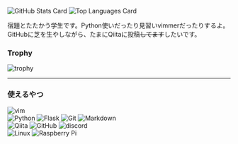 ![GitHub Stats Card](https://github-readme-stats.vercel.app/api?username=4513ECHO&show_icons=true)
![Top Languages Card](https://github-readme-stats.vercel.app/api/top-langs/?username=4513ECHO)

宿題とたたかう学生です。Python使いだったり見習いvimmerだったりするよ。
GitHubに芝を生やしながら、たまにQiitaに投稿~~してます~~したいです。

### Trophy

![trophy](https://github-profile-trophy.vercel.app/?username=4513ECHO)

- - - 

### 使えるやつ

![vim](https://img.shields.io/badge/-vim-019733.svg?style=popout-square&logo=vim) <br>
![Python](https://img.shields.io/badge/-Python-F0E113.svg?style=popout-square&logo=python)
![Flask](https://img.shields.io/badge/-Flask-000000.svg?style=popout-square&logo=flask)
![Git](https://img.shields.io/badge/-Git-F05032.svg?style=popout-square&logo=git)
![Markdown](https://img.shields.io/badge/-Markdown-000000.svg?style=popout-square&logo=markdown) <br>
![Qiita](https://img.shields.io/badge/-Qiita-8EC464.svg?style=popout-square&logo=qiita)
![GitHub](https://img.shields.io/badge/-GitHub-181717.svg?style=popout-square&logo=github)
![discord](https://img.shields.io/badge/-discord-#98A6D9.svg?style=popout-square&logo=discord) <br>
![Linux](https://img.shields.io/badge/-Linux-FCC624.svg?style=popout-square&logo=linux)
![Raspberry Pi](https://img.shields.io/badge/-Raspberrypi-C51A4A.svg?style=popout-square&logo=raspberrypi)


